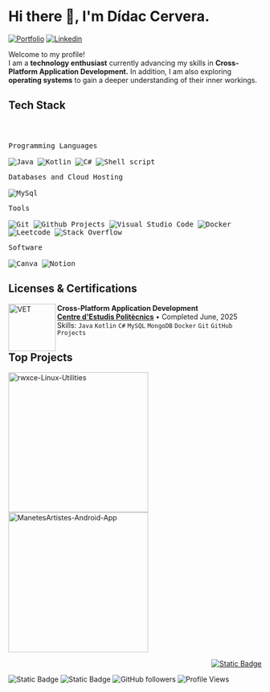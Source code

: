 <h1>Hi there 👋, I'm Dídac Cervera.</h1>

<!-- Header Links -->

[![Portfolio](https://img.shields.io/badge/-Portfolio-red?style=flat&logo=appveyor&logoColor=white)](https://bento.me/rwxce)
[![Linkedin](https://img.shields.io/badge/-LinkedIn-blue?style=flat&logo=Linkedin&logoColor=white)](https://www.linkedin.com/in/dcervera99/)

<!-- Short Bio -->
<p>Welcome to my profile! </br> I am a <b>technology enthusiast</b> currently advancing my skills in <b>Cross-Platform Application Development.</b> In addition, I am also exploring <b>operating systems</b> to gain a deeper understanding of their inner workings.</p>

<!-- Tech Stack -->
<h2>Tech Stack</h2>

<div>
	<p style="display: inline-block;">
	<p>
		<kbd>
			<kbd>Programming Languages</kbd>
			<br>
			<br>
			<img alt="Java" src="https://img.shields.io/badge/Java-05122A?logo=openjdk&style=flat">
			<img alt= "Kotlin" src="https://img.shields.io/badge/Kotlin-flat?style=flat&logo=kotlin&logoColor=white&labelColor=%23061227&color=%23061227">
			<img alt="C#" src="https://img.shields.io/badge/C%23-flat?style=flat&logo=c%2B%2B&logoColor=white&labelColor=%23061227&color=%23061227">
			<img alt="Shell script" src="https://img.shields.io/badge/Shell%20Script-05122A?style=flat&logo=gnu-bash&logoColor=white">
		</kbd>
	</p>
	<p>
		<kbd>
			<kbd>Databases and Cloud Hosting</kbd>
			<br>
			<br>
			<img alt="MySql" src="https://img.shields.io/badge/MySQL-05122A?style=flat&logo=MySql">
		</kbd>
	</p>
	<p>
		<kbd>
			<kbd>Tools</kbd>
			<br>
			<br>
			<img alt="Git" src="https://img.shields.io/badge/Git-05122A?style=flat&logo=Git">
			<img alt="Github Projects" src="https://img.shields.io/badge/Github%20Desktop-05122A?style=flat&logo=Github">
			<img alt="Visual Studio Code" src="https://img.shields.io/badge/Visual%20Studio%20Code-05122A?style=flat&logo=vscodium">
			<img alt="Docker" src="https://img.shields.io/badge/Docker-flat?style=flat&logo=docker&logoColor=white&labelColor=%23061227&color=%23061227">
			<img alt="Leetcode" src="https://img.shields.io/badge/Leetcode-05122A?style=flat&logo=Leetcode">
			<img alt="Stack Overflow" src="https://img.shields.io/badge/StackOverflow-05122A?style=flat&logo=StackOverflow">
		</kbd>
	</p>
		<p>
		<kbd>
			<kbd>Software</kbd>
			<br>
			<br>
			<img alt="Canva" src="https://img.shields.io/badge/Canva-05122A?style=flat&logo=Canva">
			<img alt="Notion" src="https://img.shields.io/badge/Notion-05122A?style=flat&logo=Notion">
		</kbd>
	</p>
    </p>
</div>

<h2>Licenses & Certifications</h2>

[<img align="left" height="94px" width="94px" alt="VET" src=""/>](https://politecnics.barcelona/formacio-professional/grau-superior-desenvolupament-aplicacions-multiplataforma/)
**Cross-Platform Application Development** \
[**Centre d'Estudis Politècnics**](https://politecnics.barcelona/) • Completed June, 2025\
Skills: `Java` `Kotlin` `C#` `MySQL` `MongoDB` `Docker` `Git` `GitHub Projects`

<h2>Top Projects</h2>
<p>
  <a href="https://github.com/rwxce/linux-utilities">
  		<img width="278" src="https://denvercoder1-github-readme-stats.vercel.app/api/pin/?username=rwxce&repo=linux-utilities&theme=dark&bg_color=0D1017&title_color=E8EDF3&hide_border=false&icon_color=E8EDF3&show_icons=false&border_radius=0" alt="rwxce-Linux-Utilities"></a>
  <a href="https://github.com/ManetesArtistes/android-app">
  		<img width="278" src="https://denvercoder1-github-readme-stats.vercel.app/api/pin/?username=manetesartistes&repo=android-app&theme=dark&bg_color=0D1017&title_color=E8EDF3&hide_border=false&icon_color=E8EDF3&show_icons=false&border_radius=0" alt="ManetesArtistes-Android-App"></a>

  <!-- All projects -->
  </p>
  <p align="right">
    <a href="https://github.com/rwxce?tab=repositories"><img alt="Static Badge" src="https://img.shields.io/badge/All%20Projects-05122A?style=flat-square"></a>
  </p>

<!-- Footer -->

![Static Badge](https://img.shields.io/badge/Thanks%20for%20visiting!-05122A)
![Static Badge](https://img.shields.io/badge/Star%20%E2%AD%90%20some%20repositories%20you%20find%20helpful!%20-05122A)
![GitHub followers](https://img.shields.io/github/followers/rwxce?style=flat&logo=github&color=05122A&labelColor=05122A)
![Profile Views](https://komarev.com/ghpvc/?username=rwxce&style=flat&labelolor=05122A&color=05122A)
